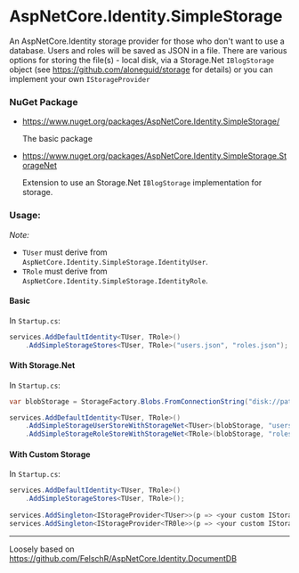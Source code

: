 # AspNetCore.Identity.SimpleStorage

An AspNetCore.Identity storage provider for those who don't want to use a database. Users and roles will be saved as JSON in a file. There are various options for storing the file(s) - local disk, via a Storage.Net `IBlogStorage` object (see https://github.com/aloneguid/storage for details) or you can implement your own `IStorageProvider`

### NuGet Package
- https://www.nuget.org/packages/AspNetCore.Identity.SimpleStorage/

   The basic package

- https://www.nuget.org/packages/AspNetCore.Identity.SimpleStorage.StorageNet

   Extension to use an Storage.Net `IBlogStorage` implementation for storage.

### Usage:
*Note:*
- `TUser` must derive from `AspNetCore.Identity.SimpleStorage.IdentityUser`.
- `TRole` must derive from `AspNetCore.Identity.SimpleStorage.IdentityRole`.

#### Basic
In `Startup.cs`:
```c#
services.AddDefaultIdentity<TUser, TRole>()
	.AddSimpleStorageStores<TUser, TRole>("users.json", "roles.json");
```

#### With Storage.Net
In `Startup.cs`:
```c#
var blobStorage = StorageFactory.Blobs.FromConnectionString("disk://path=.");

services.AddDefaultIdentity<TUser, TRole>()
	.AddSimpleStorageUserStoreWithStorageNet<TUser>(blobStorage, "users.json")
	.AddSimpleStorageRoleStoreWithStorageNet<TRole>(blobStorage, "roles.json");
```

#### With Custom Storage
In `Startup.cs`:
```c#
services.AddDefaultIdentity<TUser, TRole>()
	.AddSimpleStorageStores<TUser, TRole>();
	
services.AddSingleton<IStorageProvider<TUser>>(p => <your custom IStorageProvider implementation>)
services.AddSingleton<IStorageProvider<TR0le>>(p => <your custom IStorageProvider implementation>)
```


---
Loosely based on https://github.com/FelschR/AspNetCore.Identity.DocumentDB
